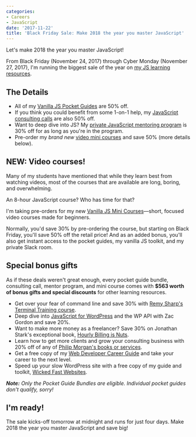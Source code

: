```yaml
---
categories:
- Careers
- JavaScript
date: '2017-11-22'
title: 'Black Friday Sale: Make 2018 the year you master JavaScript'
---
```


Let's make 2018 the year you master JavaScript!

From Black Friday (November 24, 2017) through Cyber Monday (November 27, 2017), I'm running the biggest sale of the year on [my JS learning resources](/resources/).

## The Details

- All of my [Vanilla JS Pocket Guides](/guides/) are 50% off.
- If you think you could benefit from some 1-on-1 help, my [JavaScript consulting calls](/call/) are also 50% off.
- Want to deep dive into JS? My [private JavaScript mentoring program](/mentoring/) is 30% off for as long as you're in the program.
- Pre-order my *brand new* [video mini courses](/courses/) and save 50% (more details below).

## NEW: Video courses!

Many of my students have mentioned that while they learn best from watching videos, most of the courses that are available are long, boring, and overwhelming.

An 8-hour JavaScript course? Who has time for that?

I'm taking pre-orders for my new [Vanilla JS Mini Courses](/courses/)&mdash;short, focused video courses made for beginners.

Normally, you'd save 30% by pre-ordering the course, but starting on Black Friday, you'll save 50% off the retail price! And as an added bonus, you'll also get instant access to the pocket guides, my vanilla JS toolkit, and my private Slack room.

## Special bonus gifts

As if these deals weren't great enough, every pocket guide bundle, consulting call, mentor program, and mini course comes with **$563 worth of bonus gifts and special discounts** for other learning resources.

- Get over your fear of command line and save 30% with [Remy Sharp's Terminal Training course](https://terminal.training/).
- Deep dive into [JavaScript for WordPress](https://javascriptforwp.com/) and the WP API with Zac Gordon and save 20%.
- Want to make more money as a freelancer? Save 30% on Jonathan Stark's exceptional book, [Hourly Billing is Nuts](https://expensiveproblem.com/hbin).
- Learn how to get more clients and grow your consulting business with 20% off of any of [Philip Morgan's books or services](https://philipmorganconsulting.com).
- Get a free copy of my [Web Developer Career Guide](/career-guide/) and take your career to the next level.
- Speed up your slow WordPress site with a free copy of my guide and toolkit, [Wicked Fast Websites](/wicked-fast-websites/).

*__Note:__ Only the Pocket Guide Bundles are eligible. Individual pocket guides don't qualify, sorry!*

## I'm ready!

The sale kicks-off tomorrow at midnight and runs for just four days. Make 2018 the year you master JavaScript and save big!
